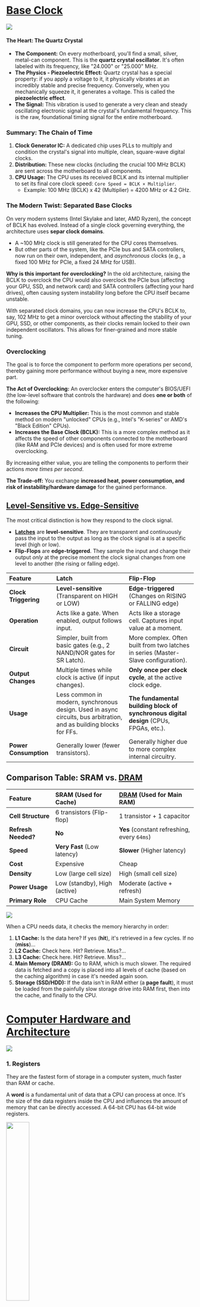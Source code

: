 


<!-- <a href="https://www.youtube.com/watch?v=_I8CLQazom0&list=PLTd6ceoshprfg23JMtwGysCm4tlc0I1ou&index=1">
    <img src="../Images/image5.png" width="50%" height="auto">
</a>
<a href="https://www.youtube.com/watch?v=_I8CLQazom0&list=PLTd6ceoshprfg23JMtwGysCm4tlc0I1ou&index=1">
    <img src="../Images/image4.png" width="50%" height="auto">
</a> -->

# [Base Clock](https://www.youtube.com/watch?v=Uuo5oZ-yHHM)

![](https://www.siward.com/assets/ContentBuilder/uploads/edit/9s1998035014.png)

#### **The Heart: The Quartz Crystal**

*   **The Component:** On every motherboard, you'll find a small, silver, metal-can component. This is the **quartz crystal oscillator**. It's often labeled with its frequency, like "24.000" or "25.000" MHz.
*   **The Physics - Piezoelectric Effect:** Quartz crystal has a special property: if you apply a voltage to it, it physically vibrates at an incredibly stable and precise frequency. Conversely, when you mechanically squeeze it, it generates a voltage. This is called the **piezoelectric effect**.
*   **The Signal:** This vibration is used to generate a very clean and steady oscillating electronic signal at the crystal's fundamental frequency. This is the raw, foundational timing signal for the entire motherboard.


### **Summary: The Chain of Time**

1.  **Clock Generator IC:** A dedicated chip uses PLLs to multiply and condition the crystal's signal into multiple, clean, square-wave digital clocks.
2.  **Distribution:** These new clocks (including the crucial 100 MHz BCLK) are sent across the motherboard to all components.
3.  **CPU Usage:** The CPU uses its received BCLK and its internal multiplier to set its final core clock speed: `Core Speed = BCLK × Multiplier`.
    *   Example: 100 MHz (BCLK) x 42 (Multiplier) = 4200 MHz or 4.2 GHz.

### **The Modern Twist: Separated Base Clocks**

On very modern systems (Intel Skylake and later, AMD Ryzen), the concept of BCLK has evolved. Instead of a single clock governing everything, the architecture uses **separ clock domains**.

*   A ~100 MHz clock is still generated for the CPU cores themselves.
*   But other parts of the system, like the PCIe bus and SATA controllers, now run on their own, independent, and *asynchronous* clocks (e.g., a fixed 100 MHz for PCIe, a fixed 24 MHz for USB).

**Why is this important for overclocking?**
In the old architecture, raising the BCLK to overclock the CPU would also overclock the PCIe bus (affecting your GPU, SSD, and network card) and SATA controllers (affecting your hard drives), often causing system instability long before the CPU itself became unstable.

With separated clock domains, you can now increase the CPU's BCLK to, say, 102 MHz to get a minor overclock without affecting the stability of your GPU, SSD, or other components, as their clocks remain locked to their own independent oscillators. This allows for finer-grained and more stable tuning.

### **Overclocking**

The goal is to force the component to perform more operations per second, thereby gaining more performance without buying a new, more expensive part.

**The Act of Overclocking:** An overclocker enters the computer's BIOS/UEFI (the low-level software that controls the hardware) and does **one or both** of the following:
*   **Increases the CPU Multiplier:** This is the most common and stable method on modern "unlocked" CPUs (e.g., Intel's "K-series" or AMD's "Black Edition" CPUs).
*   **Increases the Base Clock (BCLK):** This is a more complex method as it affects the speed of other components connected to the motherboard (like RAM and PCIe devices) and is often used for more extreme overclocking.

By increasing either value, you are telling the components to perform their actions *more times per second*.

**The Trade-off:** You exchange **increased heat, power consumption, and risk of instability/hardware damage** for the gained performance.

## [Level-Sensitive vs. Edge-Sensitive](https://youtu.be/PVNAPWUxZ0g?si=foz30b8XaW_THWFU&t=279)

The most critical distinction is how they respond to the clock signal.

*   **[Latches](https://youtu.be/-aQH0ybMd3U?si=1IVeNAmWwrf18sMd&t=146)** are **level-sensitive**. They are transparent and continuously pass the input to the output as long as the clock signal is at a specific level (high or low).
*   **Flip-Flops** are **edge-triggered**. They sample the input and change their output *only* at the precise moment the clock signal changes from one level to another (the rising or falling edge).

| Feature | Latch | Flip-Flop |
| :--- | :--- | :--- |
| **Clock Triggering** | **Level-sensitive** (Transparent on HIGH or LOW) | **Edge-triggered** (Changes on RISING or FALLING edge) |
| **Operation** | Acts like a gate. When enabled, output follows input. | Acts like a storage cell. Captures input value at a moment. |
| **Circuit** | Simpler, built from basic gates (e.g., 2 NAND/NOR gates for SR Latch). | More complex. Often built from two latches in series (Master-Slave configuration). |
| **Output Changes** | Multiple times while clock is active (if input changes). | **Only once per clock cycle**, at the active clock edge. |
| **Usage** | Less common in modern, synchronous design. Used in async circuits, bus arbitration, and as building blocks for FFs. | **The fundamental building block of synchronous digital design** (CPUs, FPGAs, etc.). |
| **Power Consumption** | Generally lower (fewer transistors). | Generally higher due to more complex internal circuitry. |

## **Comparison Table: SRAM vs. [DRAM](https://youtu.be/-Df09el4yDU?si=aTHQpSdiMQL13Jao)**

| Feature | **SRAM** (Used for Cache) | **[DRAM](https://youtu.be/7WnbIeMgWYA?si=zsxqIz3ydKiUVflz)** (Used for Main RAM) |
| :--- | :--- | :--- |
| **Cell Structure** | 6 transistors (Flip-flop) | 1 transistor + 1 capacitor |
| **Refresh Needed?** | **No** | **Yes** (constant refreshing, every `64ms`) |
| **Speed** | **Very Fast** (Low latency) | **Slower** (Higher latency) |
| **Cost** | Expensive | Cheap |
| **Density** | Low (large cell size) | High (small cell size) |
| **Power Usage** | Low (standby), High (active) | Moderate (active + refresh) |
| **Primary Role** | CPU Cache | Main System Memory |64 ms


![](../Images/image4.png)

When a CPU needs data, it checks the memory hierarchy in order:
1.  **L1 Cache:** Is the data here? If yes (**hit**), it's retrieved in a few cycles. If no (**miss**)...
2.  **L2 Cache:** Check here. Hit? Retrieve. Miss?...
3.  **L3 Cache:** Check here. Hit? Retrieve. Miss?...
4.  **Main Memory (DRAM):** Go to RAM, which is much slower. The required data is fetched and a copy is placed into all levels of cache (based on the caching algorithm) in case it's needed again soon.
5.  **Storage (SSD/HDD):** If the data isn't in RAM either (a **page fault**), it must be loaded from the painfully slow storage drive into RAM first, then into the cache, and finally to the CPU.


# [Computer Hardware and Architecture](https://www.youtube.com/playlist?list=PLTd6ceoshprfg23JMtwGysCm4tlc0I1ou)

![](../Images/image5.png) 

### **1. Registers**

They are the fastest form of storage in a computer system, much faster than RAM or cache.

A **word** is a fundamental unit of data that a CPU can process at once. It's the size of the data registers inside the CPU and influences the amount of memory that can be directly accessed. A 64-bit CPU has 64-bit wide registers. 

<img src="https://miro.medium.com/1*PSTOKsqSfpKLxrFEr2BY2Q.png" width="35%" height="auto">


| Register Type | Acronym | Primary Function |
| :--- | :--- | :--- |
| **Program Counter** | PC/IP | Holds the memory address (**pointer**) of the **next instruction** to be fetched from memory. |
| **Instruction Register** | IR | Holds the **actual instruction** currently being decoded and executed. |
| **Memory Address Register** | MAR | Holds the **address in memory** that the CPU wants to read from or write to. |
| **Memory Buffer/Data Register** | MBR/MDR | Holds the **actual data** that has been read from or is about to be written to the memory address in the MAR. |
| **Accumulator** | ACC | A special register used to store the **results** of calculations performed by the ALU. (More common in older architectures). |
| **General-Purpose Registers** | (e.g., RAX, RBX) | Used for a variety of purposes, such as storing operands for arithmetic operations or temporary data. Modern CPUs have multiple. |
| **Status/Flag Register** | FLAGS | Contains individual **bits (flags)** that indicate the status of the CPU or the result of the last ALU operation. Common flags: |
| | **Zero Flag (Z)** | Set to 1 if the result of an operation is zero. |
| | **Carry Flag (C)** | Set to 1 if an operation results in a carry out of or borrow into the highest-order bit. |
| | **Sign Flag (S)** | Set to 1 if the result of an operation is negative. |
| | **Overflow Flag (O)** | Set to 1 if an arithmetic overflow occurs (result is too large to be represented). |
| **Stack Pointer** | SP | Points to the top of the **stack** (a special region of memory for temporary data and return addresses). |
| **Shadow Registers** | Hidden | Temporary registers that are **not** part of the **programmer-visible** architecture. |
| **Link Register** | LR (Arm) | Holds the address to return to when a subroutine call completes. |
| **Task Register** | TR (x86) | Points to the current task's Task State Segment (TSS). |
---

### **2. Arithmetic Logic Unit (ALU)**


*   It is a **combinational circuit**, meaning its output is purely a function of its current inputs (after a brief propagation delay).
*   It has no internal storage.
*   Its operation is directed by the **Control Unit**.

#### **Functions of the ALU:**

| Category | Operations | Description |
| :--- | :--- | :--- |
| **Arithmetic Operations** | Addition, Subtraction | Fundamental math operations. Multiplication and division are often performed using a series of additions/subtractions and shifts, though modern CPUs may have dedicated circuits. |
| **Logical Operations** | AND, OR, NOT, XOR, NAND, NOR | Bit-wise operations performed on binary data. Crucial for decision-making and data manipulation. |
| **Bit-Shifting Operations** | Logical Shift, Arithmetic Shift, Rotate | Moves the bits in a word left or right. Used for quick multiplication/division by powers of two and data manipulation. |
| **Comparison** | Compare (CMP) | Typically done via a subtraction operation. The result is discarded, but the **Status Flags** are set based on the outcome (e.g., Zero flag set if the two values are equal). |

**How it Works:**
1.  The ALU takes **two inputs** (operands) from registers or the internal data bus.
2.  It receives a **control signal** from the Control Unit telling it which operation to perform (e.g., "add," "AND").
3.  It performs the operation on the inputs.
4.  It outputs the **result** of the operation, which is usually stored back in a register (like the **Accumulator**).
5.  It outputs **status information** (flags like Zero, Carry) to the Status Register.

---

### **3. Control Unit (CU)**

**Definition:** The Control Unit is the component that **directs and coordinates** the entire computer system. It does not execute programs or process data itself; instead, it acts as the central nervous system, managing the fetch-decode-execute cycle and generating the control signals that tell all other components what to do and when to do it.

**Key Characteristics:**
*   It is the "**conductor of the orchestra**."
*   It interprets (decodes) instructions from the Instruction Register (IR).
*   It uses a **timer (clock signal)** to synchronize all operations.

#### **Primary Functions of the Control Unit:**

1.  **Instruction Fetch:** It instructs the memory hardware to read the instruction at the address stored in the Program Counter (PC). This instruction is placed into the Instruction Register (IR). The PC is then incremented to point to the next instruction.
2.  **Instruction Decode:** The CU **decodes** the instruction in the IR. It determines what operation is requested (the **opcode**) and what data (operands) it needs to act upon.
3.  **Operand Fetch:** If needed, the CU coordinates the fetching of any required data from memory or registers, placing it into the appropriate registers for the ALU to use.
4.  **Execution:** The CU **sends control signals** to the ALU and other components to perform the actual operation. For example, it tells the ALU to "add" the contents of two specific registers.
5.  **Result Store:** The CU directs the writing of the result (from the ALU or elsewhere) back to a register or to memory.
6.  **Manages Control Signals:** It generates the electronic signals that control the flow of data through the **internal buses** (data bus, address bus, control bus) between the CPU, memory, and I/O devices.

---

### **How They Work Together: [The Fetch-Decode-Execute Cycle](https://youtu.be/ByllwN8q2ss?si=eMBfKTcB6V5Ijl6-&t=446)**

![](../Images/image6.png)

Let's trace a simple instruction `ADD [A], B` (Add the value in memory location A to the value in register B, store result in B) to see how these components interact.

1.  **Fetch:**
    *   The **Control Unit** reads the address in the **Program Counter (PC)**.
    *   It places this address into the **Memory Address Register (MAR)**.
    *   It sends a "Memory Read" signal.
    *   The instruction at that address is fetched from memory and placed into the **Memory Buffer Register (MBR)**.
    *   The instruction is copied from the MBR to the **Instruction Register (IR)**.
    *   The PC is incremented to point to the next instruction.

2.  **Decode:**
    *   The **Control Unit** decodes the instruction in the **IR**. It sees it is an `ADD` operation that requires a value from memory.

3.  **Execute - Operand Fetch:**
    *   The CU places the memory address `[A]` (from the instruction) into the **MAR**.
    *   It sends another "Memory Read" signal.
    *   The data at address `A` is fetched from memory into the **MBR**.

4.  **Execute - Operation:**
    *   The CU directs one operand (from the **MBR**) to be moved to an ALU input register.
    *   The other operand (the value in register `B`) is moved to the other ALU input register.
    *   The CU sends a control signal to the **ALU** telling it to **ADD** the two values.
    *   The ALU performs the addition and outputs the result.
    *   The result is stored back into register `B`.
    *   The ALU updates the **Status Flags** (e.g., Zero Flag is set to 0 because the result was not zero).

5.  The cycle repeats, fetching the next instruction from the address now in the PC.

---
<br />
<br />
<br />

# [CPU Visual Simulator](https://cpuvisualsimulator.github.io/)
# [CPU Visual Simulator](https://tinycpu.com/coredumped)